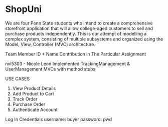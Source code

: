 # ShopUni

We are four Penn State students who intend to create a comprehensive storefront application that will allow college-aged customers to sell and purchase products independently. This is our attempt of modelling a complex system, consisting of multiple subsystems and organized using the Model, View, Controller (MVC) architecture.


Team Member ID + Name	Contribution in The Particular Assignment

nvl5303 - Nicole Leon   Implemented TrackingManagement & UserManagement MVCs with method stubs


USE CASES
1. View Product Details
2. Add Product to Cart
3. Track Order
4. Purchase Order
5. Authenticate Account

Log In Credentials
username: buyer
password: pwd